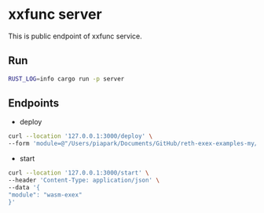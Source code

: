 # xxfunc server

This is public endpoint of xxfunc service.

## Run

```sh
RUST_LOG=info cargo run -p server
```

## Endpoints

- deploy

```sh
curl --location '127.0.0.1:3000/deploy' \
--form 'module=@"/Users/piapark/Documents/GitHub/reth-exex-examples-my/wasm_exex/target/wasm32-unknown-unknown/debug/wasm-exex.wasm"'
```

- start

```sh
curl --location '127.0.0.1:3000/start' \
--header 'Content-Type: application/json' \
--data '{
"module": "wasm-exex"
}'
```
